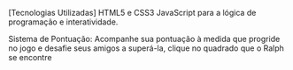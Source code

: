 [Tecnologias Utilizadas]
HTML5 e CSS3 
JavaScript para a lógica de programação e interatividade.

Sistema de Pontuação: Acompanhe sua pontuação à medida que progride no jogo e desafie seus amigos a superá-la, clique no quadrado que o Ralph se encontre
